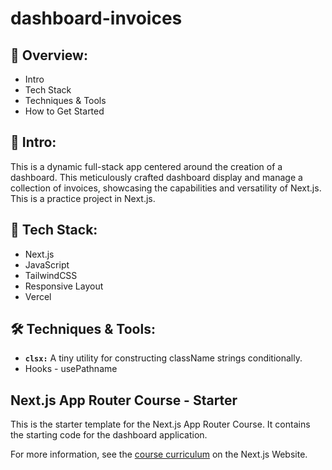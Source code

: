 # dashboard-invoices

## 📣 Overview:

- Intro
- Tech Stack
- Techniques & Tools
- How to Get Started

## 🔎 Intro:

This is a dynamic full-stack app centered around the creation of a dashboard. This meticulously crafted dashboard display and manage a collection of invoices, showcasing the capabilities and versatility of Next.js. This is a practice project in Next.js.

## 🧰 Tech Stack:

- Next.js
- JavaScript
- TailwindCSS
- Responsive Layout
- Vercel

## 🛠️ Techniques & Tools:

- **`clsx:`** A tiny utility for constructing className strings conditionally.
- Hooks - usePathname

## Next.js App Router Course - Starter

This is the starter template for the Next.js App Router Course. It contains the starting code for the dashboard application.

For more information, see the [course curriculum](https://nextjs.org/learn) on the Next.js Website.
